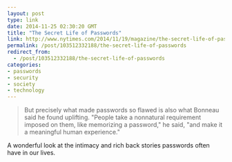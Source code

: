 ```yaml
---
layout: post
type: link
date: 2014-11-25 02:30:20 GMT
title: "The Secret Life of Passwords"
link: http://www.nytimes.com/2014/11/19/magazine/the-secret-life-of-passwords.html
permalink: /post/103512332188/the-secret-life-of-passwords
redirect_from: 
  - /post/103512332188/the-secret-life-of-passwords
categories:
- passwords
- security
- society
- technology
---
```

<blockquote>But precisely what made passwords so flawed is also what Bonneau said he found uplifting. "People take a nonnatural requirement imposed on them, like memorizing a password," he said, "and make it a meaningful human experience."</blockquote>
<p>A wonderful look at the intimacy and rich back stories passwords often have in our lives.</p>